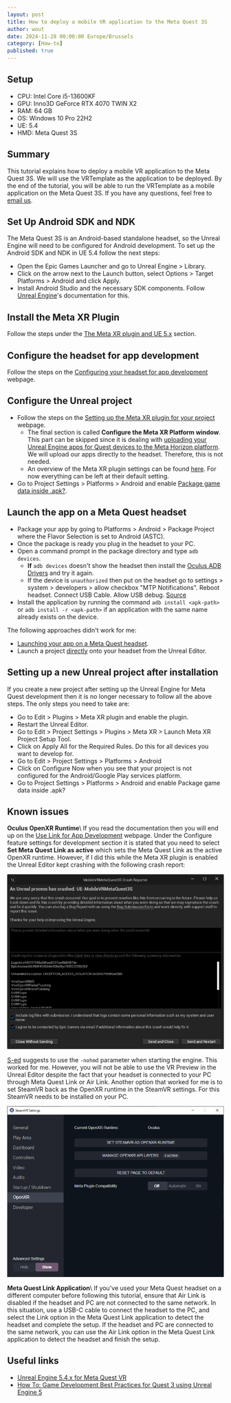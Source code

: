 ```yaml
---
layout: post
title: How to deploy a mobile VR application to the Meta Quest 3S
author: wout
date: 2024-11-28 00:00:00 Europe/Brussels
category: [How-to]
published: true
---
```


## Setup
* CPU: Intel Core i5-13600KF
* GPU: Inno3D GeForce RTX 4070 TWIN X2
* RAM: 64 GB
* OS:  Windows 10 Pro 22H2
* UE:  5.4
* HMD: Meta Quest 3S

## Summary
This tutorial explains how to deploy a mobile VR application to the Meta Quest 3S. We will use the VRTemplate as the application to be deployed. By the end of the tutorial, you will be able to run the VRTemplate as a mobile application on the Meta Quest 3S. If you have any questions, feel free to [email us](mailto:tutorials@lbvrgames.com).

## Set Up Android SDK and NDK
The Meta Quest 3S is an Android-based standalone headset, so the Unreal Engine will need to be configured for Android development. To set up the Android SDK and NDK in UE 5.4 follow the next steps:

* Open the Epic Games Launcher and go to Unreal Engine > Library.
* Click on the arrow next to the Launch button, select Options > Target Platforms > Android and click Apply.
* Install Android Studio and the necessary SDK components. Follow [Unreal Engine](https://dev.epicgames.com/documentation/en-us/unreal-engine/set-up-android-sdk-ndk-and-android-studio-using-turnkey-for-unreal-engine?application_version=5.4)'s documentation for this.

## Install the Meta XR Plugin
Follow the steps under the [The Meta XR plugin and UE 5.x](https://developers.meta.com/horizon/documentation/unreal/unreal-quick-start-install-metaxr-plugin/#the-meta-xr-plugin-and-ue-5x) section.

## Configure the headset for app development
Follow the steps on the [Configuring your headset for app development](https://developers.meta.com/horizon/documentation/unreal/unreal-quick-start-config-headset) webpage. 

## Configure the Unreal project
* Follow the steps on the [Setting up the Meta XR plugin for your project](https://developers.meta.com/horizon/documentation/unreal/unreal-setting-up-metaxr-plugin) webpage.
    - The final section is called **Configure the Meta XR Platform window**. This part can be skipped since it is dealing with [uploading your Unreal Engine apps for Quest devices to the Meta Horizon platform](https://developers.meta.com/horizon/documentation/unreal/unreal-plugin-settings#general-meta-xr-settings). We will upload our apps directly to the headset. Therefore, this is not needed.
    - An overview of the Meta XR plugin settings can be found [here](https://developers.meta.com/horizon/documentation/unreal/unreal-plugin-settings). For now everything can be left at their default setting.
* Go to Project Settings > Platforms > Android and enable [Package game data inside .apk?](https://dev.epicgames.com/community/learning/tutorials/y4vB/unreal-engine-5-4-x-for-meta-quest-vr).

## Launch the app on a Meta Quest headset
* Package your app by going to Platforms > Android > Package Project where the Flavor Selection is set to Android (ASTC). 
* Once the package is ready you plug in the headset to your PC.
* Open a command prompt in the package directory and type `adb devices`.
    - **If** `adb devices` doesn't show the headset then install the [Oculus ADB Drivers](https://developers.meta.com/horizon/downloads/package/oculus-adb-drivers/) and try it again.
    - If the device is `unauthorized` then put on the headset go to settings > system > developers > allow checkbox "MTP Notifications". Reboot headset. Connect USB Cable. Allow USB debug. [Source](https://www.reddit.com/r/sidequest/comments/jbt4ug/comment/lt4x6c4/?utm_source=share&utm_medium=web3x&utm_name=web3xcss&utm_term=1&utm_content=share_button)
* Install the application by running the command `adb install <apk-path>` or `adb install -r <apk-path>` if an application with the same name already exists on the device.

The following approaches didn't work for me:
* [Launching your app on a Meta Quest headset](https://developers.meta.com/horizon/documentation/unreal/unreal-packaging-and-preparing-your-new-project#launching-your-app-on-a-meta-quest-headset).
* Launch a project [directly](https://developers.meta.com/horizon/documentation/unreal/unreal-ide-guide-android#launching-a-project-directly-onto-your-headset) onto your headset from the Unreal Editor.

## Setting up a new Unreal project after installation
If you create a new project after setting up the Unreal Engine for Meta Quest development then it is no longer necessary to follow all the above steps. The only steps you need to take are:
* Go to Edit > Plugins > Meta XR plugin and enable the plugin.
* Restart the Unreal Editor.
* Go to Edit > Project Settings > Plugins > Meta XR > Launch Meta XR Project Setup Tool.
* Click on Apply All for the Required Rules. Do this for all devices you want to develop for.
* Go to Edit > Project Settings > Platforms > Android
* Click on Configure Now when you see that your project is not configured for the Android/Google Play services platform.
* Go to Project Settings > Platforms > Android and enable Package game data inside .apk?

## Known issues
**Oculus OpenXR Runtime**\\
If you read the documentation then you will end up on the [Use Link for App Development](https://developers.meta.com/horizon/documentation/unreal/unreal-link) webpage. Under the Configure feature settings for development section it is stated that you need to select **Set Meta Quest Link as active** which sets the Meta Quest Link as the active OpenXR runtime. However, if I did this while the Meta XR plugin is enabled the Unreal Editor kept crashing with the following crash report:

<div align="center">
    <img src="/assets/images/2024-11-28/Crashes/MobileVRMetaQuest3SCrashReporter.png" alt="MobileVRMetaQuest3S Crash Reporter window." title="MobileVRMetaQuest3S Crash Reporter">
</div>

[S-ed](https://forums.unrealengine.com/t/error-when-launching-engine/1181504/11) suggests to use the `-nohmd` parameter when starting the engine. This worked for me. However, you will not be able to use the VR Preview in the Unreal Editor despite the fact that your headset is connected to your PC through Meta Quest Link or Air Link. Another option that worked for me is to set SteamVR back as the OpenXR runtime in the SteamVR settings. For this SteamVR needs to be installed on your PC.

<div align="center">
    <img src="/assets/images/2024-11-28/Crashes/SteamVRSettings.png" alt="SteamVR Settings window." title="SteamVR Settings">
</div>

**Meta Quest Link Application**\\
If you've used your Meta Quest headset on a different computer before following this tutorial, ensure that Air Link is disabled if the headset and PC are not connected to the same network. In this situation, use a USB-C cable to connect the headset to the PC, and select the Link option in the Meta Quest Link application to detect the headset and complete the setup. If the headset and PC are connected to the same network, you can use the Air Link option in the Meta Quest Link application to detect the headset and finish the setup.

## Useful links
* [Unreal Engine 5.4.x for Meta Quest VR](https://dev.epicgames.com/community/learning/tutorials/y4vB/unreal-engine-5-4-x-for-meta-quest-vr)
* [How To: Game Development Best Practices for Quest 3 using Unreal Engine 5](https://forums.unrealengine.com/t/how-to-game-development-best-practices-for-quest-3-using-unreal-engine-5/2056737)

